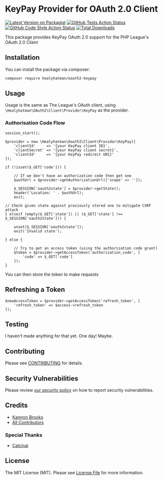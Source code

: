 # KeyPay Provider for OAuth 2.0 Client

[![Latest Version on Packagist](https://img.shields.io/packagist/v/healyhatman/oauth2-keypay.svg?style=flat-square)](https://packagist.org/packages/healyhatman/oauth2-keypay)
[![GitHub Tests Action Status](https://img.shields.io/github/workflow/status/healyhatman/oauth2-keypay/run-tests?label=tests)](https://github.com/healyhatman/oauth2-keypay/actions?query=workflow%3Arun-tests+branch%3Amain)
[![GitHub Code Style Action Status](https://img.shields.io/github/workflow/status/healyhatman/oauth2-keypay/Check%20&%20fix%20styling?label=code%20style)](https://github.com/vendor_slug/package_slug/actions?query=workflow%3A"Check+%26+fix+styling"+branch%3Amain)
[![Total Downloads](https://img.shields.io/packagist/dt/healyhatman/oauth2-keypay.svg?style=flat-square)](https://packagist.org/packages/vendor_slug/package_slug)

This package provides KeyPay OAuth 2.0 support for the PHP League's OAuth 2.0 Client

## Installation

You can install the package via composer:

```bash
composer require healyhatman/oauth2-keypay
```
## Usage
Usage is the same as The League's OAuth client, using `\Healyhatman\OAuth2\Client\Provider\KeyPay` as the provider.

### Authorisation Code Flow

```
session_start();

$provider = new \Healyhatman\Oauth2\Client\Provider\KeyPay([
    'clientId'     => '{your KeyPay client ID}',
    'clientSecret' => '{your KeyPay client secret}',
    'clientId'     => '{your KeyPay redirect URI}'
]);

if (!isset($_GET['code'])) {

    // If we don't have an authorization code then get one
    $authUrl = $provider->getAuthorizationUrl(['scope' => '']);

    $_SESSION['oauth2state'] = $provider->getState();
    header('Location: ' . $authUrl);
    exit;

// Check given state against previously stored one to mitigate CSRF attack
} elseif (empty($_GET['state']) || ($_GET['state'] !== $_SESSION['oauth2state'])) {

    unset($_SESSION['oauth2state']);
    exit('Invalid state');

} else {

    // Try to get an access token (using the authorization code grant)
    $token = $provider->getAccessToken('authorization_code', [
        'code' => $_GET['code']
    ]);
}
```
You can then store the token to make requests

## Refreshing a Token
```
$newAccessToken = $provider->getAccessToken('refresh_token', [
    'refresh_token' => $access->refresh_token
]);
```
## Testing
I haven't made anything for that yet. One day! Maybe.

## Contributing

Please see [CONTRIBUTING](.github/CONTRIBUTING.md) for details.

## Security Vulnerabilities

Please review [our security policy](../../security/policy) on how to report security vulnerabilities.

## Credits

- [Kamron Brooks](https://github.com/:healyhatman)
- [All Contributors](../../contributors)

### Special Thanks
 - [Calcinai](https://github.com/:calcinai)

## License

The MIT License (MIT). Please see [License File](LICENSE.md) for more information.
